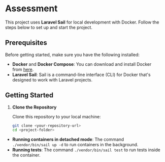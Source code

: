 # Assessment

This project uses **Laravel Sail** for local development with Docker. Follow the steps below to set up and start the project.

## Prerequisites

Before getting started, make sure you have the following installed:

- **Docker** and **Docker Compose**: You can download and install Docker from [here](https://www.docker.com/get-started).
- **Laravel Sail**: Sail is a command-line interface (CLI) for Docker that's designed to work with Laravel projects.

## Getting Started

1. **Clone the Repository**

   Clone this repository to your local machine:

   ```bash
   git clone <your-repository-url>
   cd <project-folder>

- **Running containers in detached mode**: The command `./vendor/bin/sail up -d` to run containers in the background.
- **Running tests**: The command `./vendor/bin/sail test` to run tests inside the container.
